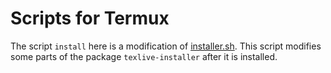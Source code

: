 
# Scripts for Termux

The script ```install``` here is a modification of [installer.sh](https://github.com/termux/termux-packages/blob/master/packages/texlive-installer/installer.sh). This script modifies some parts of the package ```texlive-installer``` after it is installed.

